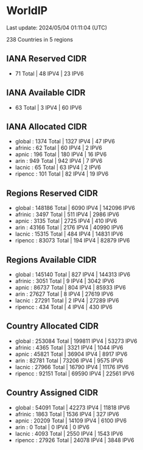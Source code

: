 # WorldIP

Last update: 2024/05/04 01:11:04 (UTC)

238 Countries in 5 regions

## IANA Reserved CIDR

- 71 Total | 48 IPV4 | 23 IPV6

## IANA Available CIDR

- 63 Total | 3 IPV4 | 60 IPV6

## IANA Allocated CIDR

- global : 1374 Total | 1327 IPV4 | 47 IPV6
- afrinic : 62 Total | 60 IPV4 | 2 IPV6
- apnic : 196 Total | 180 IPV4 | 16 IPV6
- arin : 949 Total | 942 IPV4 | 7 IPV6
- lacnic : 65 Total | 63 IPV4 | 2 IPV6
- ripencc : 101 Total | 82 IPV4 | 19 IPV6

## Regions Reserved CIDR

- global : 148186 Total | 6090 IPV4 | 142096 IPV6
- afrinic : 3497 Total | 511 IPV4 | 2986 IPV6
- apnic : 3135 Total | 2725 IPV4 | 410 IPV6
- arin : 43166 Total | 2176 IPV4 | 40990 IPV6
- lacnic : 15315 Total | 484 IPV4 | 14831 IPV6
- ripencc : 83073 Total | 194 IPV4 | 82879 IPV6

## Regions Available CIDR

- global : 145140 Total | 827 IPV4 | 144313 IPV6
- afrinic : 3051 Total | 9 IPV4 | 3042 IPV6
- apnic : 86737 Total | 804 IPV4 | 85933 IPV6
- arin : 27627 Total | 8 IPV4 | 27619 IPV6
- lacnic : 27291 Total | 2 IPV4 | 27289 IPV6
- ripencc : 434 Total | 4 IPV4 | 430 IPV6

## Country Allocated CIDR

- global : 253084 Total | 199811 IPV4 | 53273 IPV6
- afrinic : 4365 Total | 3321 IPV4 | 1044 IPV6
- apnic : 45821 Total | 36904 IPV4 | 8917 IPV6
- arin : 82781 Total | 73206 IPV4 | 9575 IPV6
- lacnic : 27966 Total | 16790 IPV4 | 11176 IPV6
- ripencc : 92151 Total | 69590 IPV4 | 22561 IPV6

## Country Assigned CIDR

- global : 54091 Total | 42273 IPV4 | 11818 IPV6
- afrinic : 1863 Total | 1536 IPV4 | 327 IPV6
- apnic : 20209 Total | 14109 IPV4 | 6100 IPV6
- arin : 0 Total | 0 IPV4 | 0 IPV6
- lacnic : 4093 Total | 2550 IPV4 | 1543 IPV6
- ripencc : 27926 Total | 24078 IPV4 | 3848 IPV6
